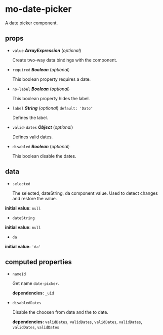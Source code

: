 # mo-date-picker 

A date picker component. 

## props 

- `value` ***ArrayExpression*** (*optional*) 

  Create two-way data bindings with the component. 

- `required` ***Boolean*** (*optional*) 

  This boolean property requires a date. 

- `no-label` ***Boolean*** (*optional*) 

  This boolean property hides the label. 

- `label` ***String*** (*optional*) `default: 'Dato'` 

  Defines the label. 

- `valid-dates` ***Object*** (*optional*) 

  Defines valid dates. 

- `disabled` ***Boolean*** (*optional*) 

  This boolean disable the dates. 

## data 

- `selected` 

  The selected, dateString, da component value.
  Used to detect changes and restore the value. 

**initial value:** `null` 

- `dateString` 

**initial value:** `null` 

- `da` 

**initial value:** `'da'` 

## computed properties 

- `nameId` 

  Get name `date-picker`. 

   **dependencies:** `_uid` 

- `disabledDates` 

  Disable the choosen from date and the to date. 

   **dependencies:** `validDates`, `validDates`, `validDates`, `validDates`, `validDates`, `validDates` 


